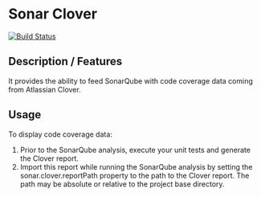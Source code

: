 Sonar Clover 
===========
[![Build Status](https://api.travis-ci.org/Tony-Proum/sonar-clover.svg)](https://travis-ci.org/Tony-Proum/sonar-clover)

## Description / Features
It provides the ability to feed SonarQube with code coverage data coming from Atlassian Clover.

## Usage
To display code coverage data:

1. Prior to the SonarQube analysis, execute your unit tests and generate the Clover report.
1. Import this report while running the SonarQube analysis by setting the sonar.clover.reportPath property to the path to the Clover report. The path may be absolute or relative to the project base directory.
